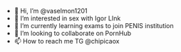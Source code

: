 - 👋 Hi, I’m @vaselmon1201
- 👀 I’m interested in sex with Igor LInk
- 🌱 I’m currently learning exams to join PENIS institution
- 💞️ I’m looking to collaborate on PornHub
- 📫 How to reach me TG @chipicaox
